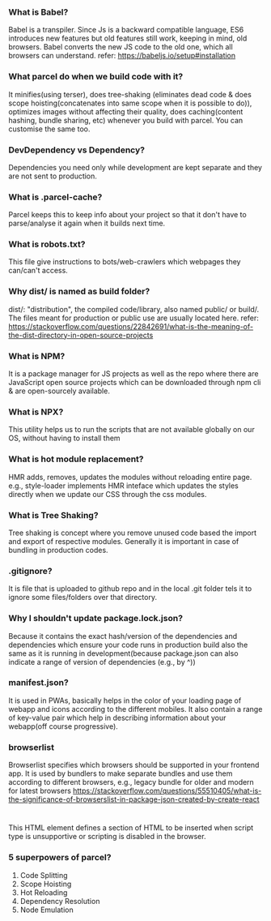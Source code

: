 ### What is Babel?

Babel is a transpiler. Since Js is a backward compatible language, ES6 introduces new features but old features still work, keeping in mind, old browsers. Babel converts the new JS code to the old one, which all browsers can understand.
refer: https://babeljs.io/setup#installation

### What parcel do when we build code with it?

It minifies(using terser), does tree-shaking (eliminates dead code & does scope hoisting(concatenates into same scope when it is possible to do)), optimizes images without affecting their quality, does caching(content hashing, bundle sharing, etc) whenever you build with parcel. You can customise the same too.

### DevDependency vs Dependency?

Dependencies you need only while development are kept separate and they are not sent to production.

### What is .parcel-cache?

Parcel keeps this to keep info about your project so that it don't have to parse/analyse it again when it builds next time.

### What is robots.txt?

This file give instructions to bots/web-crawlers which webpages they can/can't access.

### Why dist/ is named as build folder?

dist/: "distribution", the compiled code/library, also named public/ or build/. The files meant for production or public use are usually located here.
refer: https://stackoverflow.com/questions/22842691/what-is-the-meaning-of-the-dist-directory-in-open-source-projects

### What is NPM?

It is a package manager for JS projects as well as the repo where there are JavaScript open source projects which can be downloaded through npm cli & are open-sourcely available.

### What is NPX?

This utility helps us to run the scripts that are not available globally on our OS, without having to install them

### What is hot module replacement?

HMR adds, removes, updates the modules without reloading entire page. e.g., style-loader implements HMR inteface which updates the styles directly when we update our CSS through the css modules.

### What is Tree Shaking?

Tree shaking is concept where you remove unused code based the import and export of respective modules. Generally it is important in case of bundling in production codes.

### .gitignore?

It is file that is uploaded to github repo and in the local .git folder tels it to ignore some files/folders over that directory.

### Why I shouldn't update package.lock.json?

Because it contains the exact hash/version of the dependencies and dependencies which ensure your code runs in production build also the same as it is running in development(because package.json can also indicate a range of version of dependencies (e.g., by ^))

### manifest.json?

It is used in PWAs, basically helps in the color of your loading page of webapp and icons according to the different mobiles. It also contain a range of key-value pair which help in describing information about your webapp(off course progressive).

### browserlist

Browserlist specifies which browsers should be supported in your frontend app. It is used by bundlers to make separate bundles and use them according to different browsers, e.g., legacy bundle for older and modern for latest browsers
https://stackoverflow.com/questions/55510405/what-is-the-significance-of-browserslist-in-package-json-created-by-create-react

# <noScript></noscript>

This HTML element defines a section of HTML to be inserted when script type is unsupportive or scripting is disabled in the browser.

### 5 superpowers of parcel?

1. Code Splitting
2. Scope Hoisting
3. Hot Reloading
4. Dependency Resolution
5. Node Emulation
